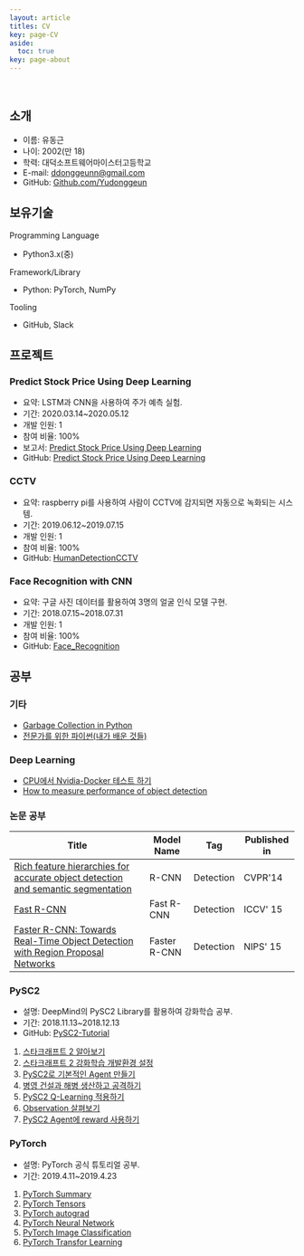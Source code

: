 ```yaml
---
layout: article
titles: CV
key: page-CV
aside:
  toc: true
key: page-about
---
```


<br/>

## 소개

- 이름: 유동근
- 나이: 2002(만 18)
- 학력: 대덕소프트웨어마이스터고등학교
- E-mail: ddonggeunn@gmail.com
- GitHub: [Github.com/Yudonggeun](https://github.com/yudonggeun)

## 보유기술

Programming Language

- Python3.x(중)

Framework/Library

- Python: PyTorch, NumPy

Tooling

- GitHub, Slack

## 프로젝트
### Predict Stock Price Using Deep Learning

- 요약: LSTM과 CNN을 사용하여 주가 예측 실험.
- 기간: 2020.03.14~2020.05.12
- 개발 인원: 1
- 참여 비율: 100%
- 보고서: [Predict Stock Price Using Deep Learning](https://yudonggeun.github.io/2020/05/12/predict-stock-price-using-deep-learning.html)
- GitHub: [Predict Stock Price Using Deep Learning](https://github.com/Yudonggeun/Predict-Stock-Price-Using-Deep-Learning)

### CCTV

- 요약: raspberry pi를 사용하여 사람이 CCTV에 감지되면 자동으로 녹화되는 시스템.
- 기간: 2019.06.12~2019.07.15
- 개발 인원: 1
- 참여 비율: 100%
- GitHub: [HumanDetectionCCTV](https://github.com/Yudonggeun/HumanDetectionCCTV)

### Face Recognition with CNN

- 요약: 구글 사진 데이터를 활용하여 3명의 얼굴 인식 모델 구현.
- 기간: 2018.07.15~2018.07.31
- 개발 인원: 1
- 참여 비율: 100%
- GitHub: [Face_Recognition](https://github.com/Yudonggeun/FaceRecognitionWithCNN)


## 공부

### 기타
- [Garbage Collection in Python](https://yudonggeun.github.io/2019/12/03/Garbage-Collection-in-Python.html)
- [전문가를 위한 파이썬(내가 배운 것들)](https://yudonggeun.github.io/2019/10/10/Fluent-Python-Book-Report.html)

### Deep Learning
- [CPU에서 Nvidia-Docker 테스트 하기](https://yudonggeun.github.io/2020/01/22/Test-Nvidia-Docker-Without-GPU.html)
- [How to measure performance of object detection](https://yudonggeun.github.io/2019/05/16/How-to-Measure-Performance-of-Object-Detection.html)

### 논문 공부

| Title                                                        | Model Name   | Tag       | Published in |
| ------------------------------------------------------------ | ------------ | --------- | ------------ |
| [Rich feature hierarchies for accurate object detection and semantic segmentation](https://www.notion.so/yudonggeun/Rich-feature-hierarchies-for-accurate-object-detection-and-semantic-segmentation-346b2cbcc4f2488fa93fc1ecd40c91f0) | R-CNN        | Detection | CVPR'14      |
| [Fast R-CNN](https://www.notion.so/yudonggeun/Fast-R-CNN-8fae5516aa354286b6246e50cc162088) | Fast R-CNN   | Detection | ICCV' 15     |
| [Faster R-CNN: Towards Real-Time Object Detection with Region Proposal Networks](https://www.notion.so/yudonggeun/Faster-R-CNN-Towards-Real-Time-Object-Detection-with-Region-Proposal-Networks-73e2010f7ef54de79a40abcbca53a178) | Faster R-CNN | Detection | NIPS' 15     |


### PySC2

- 설명: DeepMind의 PySC2 Library를 활용하여 강화학습 공부.
- 기간: 2018.11.13~2018.12.13
- GitHub: [PySC2-Tutorial](https://github.com/Yudonggeun/PySC2-Tutorial)

1. [스타크래프트 2 알아보기](https://yudonggeun.github.io/2018/11/13/start-starcraft2.html)
2. [스타크래프트 2 강화학습 개발환경 설정](https://yudonggeun.github.io/2018/11/14/StarCraft2-Reinforcment-Learning-Development-Environment.html)
3. [PySC2로 기본적인 Agent 만들기](https://yudonggeun.github.io/2018/11/15/Create-a-Basic-Agent-with-PySC2.html)
4. [병영 건설과 해병 생산하고 공격하기](https://yudonggeun.github.io/2018/11/16/Controlling-the-Barracks-Controlling-your-Army.html)
5. [PySC2 Q-Learning 적용하기](https://yudonggeun.github.io/2018/11/17/Application-of-PySC2-Q-Learning.html)
6. [Observation 살펴보기](https://yudonggeun.github.io/2018/11/18/Observation-Review.html)
7. [PySC2 Agent에 reward 사용하기](https://yudonggeun.github.io/2018/11/19/Use-Reward-in-PySC2-Agent.html)


### PyTorch

- 설명: PyTorch 공식 튜토리얼 공부.
- 기간: 2019.4.11~2019.4.23

1. [PyTorch Summary](https://yudonggeun.github.io/2019/04/11/PyTorch-Summary.html)
2. [PyTorch Tensors](https://yudonggeun.github.io/2019/04/12/PyTorch-Tensors.html)
3. [PyTorch autograd](https://yudonggeun.github.io/2019/04/13/PyTorch-Autograd.html)
4. [PyTorch Neural Network](https://yudonggeun.github.io/2019/04/14/PyTorch-Neural-Network.html)
5. [PyTorch Image Classification](https://yudonggeun.github.io/2019/04/15/PyTorch-Image-Classification.html)
6. [PyTorch Transfor Learning](https://yudonggeun.github.io/2019/04/16/PyTorch-Transfer-Learning.html)
